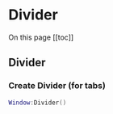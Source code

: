 # Divider

On this page
[[toc]]

## Divider
### Create Divider (for tabs)
```lua
Window:Divider()
```